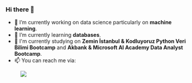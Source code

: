 ### Hi there 👋


- 🔭 I’m currently working on data science particularly on <b>machine learning</b>.
- 🌱 I’m currently learning <b>databases</b>. 
- 💬 I'm currently studying on <b>Zemin İstanbul & Kodluyoruz Python Veri Bilimi Bootcamp</b> and <b>Akbank & Microsoft AI Academy Data Analyst Bootcamp</b>.
- 📫 You can reach me via:
<figure>
<a href="https://www.linkedin.com/in/gizembakan/"> <img src = "https://img.shields.io/badge/LinkedIn-0077B5?style=for-the-badge&logo=linkedin&logoColor=white">
</figure>

